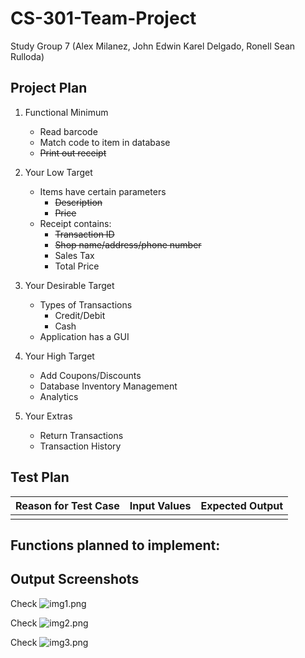 # CS-301-Team-Project
Study Group 7 (Alex Milanez, John Edwin Karel Delgado, Ronell Sean Rulloda)


## Project Plan
1. Functional Minimum
    * Read barcode
    * Match code to item in database
    * ~~Print out receipt~~
   
2. Your Low Target
   * Items have certain parameters
     * ~~Description~~
     * ~~Price~~
   * Receipt contains:
     * ~~Transaction ID~~
     * ~~Shop name/address/phone number~~
     * Sales Tax
     * Total Price
3. Your Desirable Target
   * Types of Transactions
     * Credit/Debit
     * Cash
   * Application has a GUI

4. Your High Target
   * Add Coupons/Discounts 
   * Database Inventory Management 
   * Analytics

5. Your Extras
   * Return Transactions
   * Transaction History



## Test Plan


| Reason for Test Case | Input Values | Expected Output |
|---------------------:|-------------:|----------------:|
|                      |              |                 |

## Functions planned to implement:


## Output Screenshots
Check 
![img1.png](screenshots/.png)

Check 
![img2.png](screenshots/.png)

Check 
![img3.png](screenshots/.png)